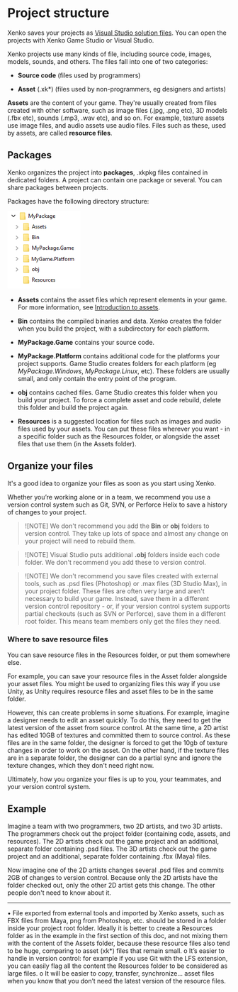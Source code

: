 # Project structure

Xenko saves your projects as [Visual Studio solution files](https://msdn.microsoft.com/en-us/library/bb165951.aspx?f=255&MSPPError=-2147217396). You can open the projects with Xenko Game Studio or Visual Studio.

Xenko projects use many kinds of file, including source code, images, models, sounds, and others. The files fall into one of two categories:

*	**Source code** (files used by programmers)

*	**Asset** (.xk*) (files used by non-programmers, eg designers and artists)

**Assets** are the content of your game. They're usually created from files created with other software, such as image files (.jpg, .png etc), 3D models (.fbx etc), sounds (.mp3, .wav etc), and so on. For example, texture assets use image files, and audio assets use audio files. Files such as these, used by assets, are called **resource files**.

## Packages

Xenko organizes the project into **packages**, .xkpkg files contained in dedicated folders. A project can contain one package or several. You can share packages between projects.

Packages have the following directory structure:

![Package folder structure](media/folder-structure.png)

* **Assets** contains the asset files which represent elements in your game. For more information, see [Introduction to assets](assets.md).

* **Bin** contains the compiled binaries and data. Xenko creates the folder when you build the project, with a subdirectory for each platform.

* **MyPackage.Game** contains your source code.

*	**MyPackage.Platform** contains additional code for the platforms your project supports. Game Studio creates folders for each platform (eg *MyPackage.Windows*, *MyPackage.Linux*, etc). These folders are usually small, and only contain the entry point of the program.

* **obj** contains cached files. Game Studio creates this folder when you build your project. To force a complete asset and code rebuild, delete this folder and build the project again.

* **Resources** is a suggested location for files such as images and audio files used by your assets. You can put these files wherever you want - in a specific folder such as the Resources folder, or alongside the asset files that use them (in the Assets folder).

## Organize your files

It's a good idea to organize your files as soon as you start using Xenko.

Whether you’re working alone or in a team, we recommend you use a version control system such as Git, SVN, or Perforce Helix to save a history of changes to your project.

>![NOTE]
> We don't recommend you add the **Bin** or **obj** folders to version control. They take up lots of space and almost any change on your project will need to rebuild them.

>![NOTE]
>Visual Studio puts additional **.obj** folders inside each code folder. We don't recommend you add these to version control.

>![NOTE]
>We don't recommend you save files created with external tools, such as .psd files (Photoshop) or .max files (3D Studio Max), in your project folder. These files are often very large and aren't necessary to build your game. Instead, save them in a different version control repository - or, if your version control system supports partial checkouts (such as SVN or Perforce), save them in a different root folder. This means team members only get the files they need.

### Where to save resource files

You can save resource files in the Resources folder, or put them somewhere else.

For example, you can save your resource files in the Asset folder alongside your asset files. You might be used to organizing files this way if you use Unity, as Unity requires resource files and asset files to be in the same folder.

However, this can create problems in some situations. For example, imagine a designer needs to edit an asset quickly. To do this, they need to get the latest version of the asset from source control. At the same time, a 2D artist has edited 10GB of textures and committed them to source control. As these files are in the same folder, the designer is forced to get the 10gb of texture changes in order to work on the asset. On the other hand, if the texture files are in a separate folder, the designer can do a partial sync and ignore the texture changes, which they don't need right now.

Ultimately, how you organize your files is up to you, your teammates, and your version control system.

## Example

Imagine a team with two programmers, two 2D artists, and two 3D artists. The programmers check out the project folder (containing code, assets, and resources). The 2D artists check out the game project and an additional, separate folder containing .psd files. The 3D artists check out the game project and an additional, separate folder containing .fbx (Maya) files.

Now imagine one of the 2D artists changes several .psd files and commits 2GB of changes to version control. Because only the 2D artists have the folder checked out, only the other 2D artist gets this change. The other people don't need to know about it.

----

•	File exported from external tools and imported by Xenko assets, such as FBX files from Maya, png from Photoshop, etc. should be stored in a folder inside your project root folder. Ideally it is better to create a Resources folder as in the example in the first section of this doc, and not mixing them with the content of the Assets folder, because these resource files also tend to be huge, comparing to asset (xk*) files that remain small.
o	It’s easier to handle in version control: for example if you use Git with the LFS extension, you can easily flag all the content the Resources folder to be considered as large files.
o	It will be easier to copy, transfer, synchronize… asset files when you know that you don’t need the latest version of the resource files.

